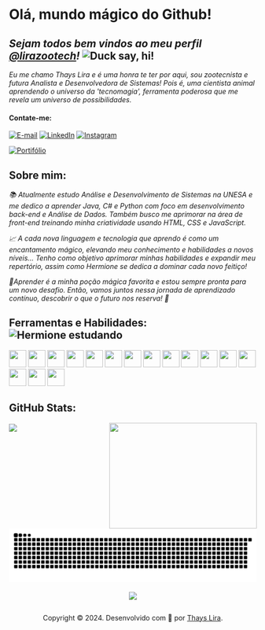 # **Olá, mundo mágico do Github!**

*Sejam todos bem vindos ao meu perfil [@lirazootech](https://github.dev/lirazootech/)!* <img alt="Duck say, hi!" title="Propriedade title" src="https://media.giphy.com/media/26gslMAdctNhu6YnK/giphy.gif?cid=790b7611w8oxncd2arwp4amzu8d71w5yifi6rexaqo890hg&ep=v1_stickers_search&rid=giphy.gif&ct=s" width="210" height="210"/>
----------------------

*Eu me chamo Thays Lira e é uma honra te ter por aqui, sou zootecnista e futura Analista e Desenvolvedora de Sistemas! Pois é, uma cientista animal aprendendo o universo da 'tecnomagia', ferramenta poderosa que me revela um universo de possibilidades.*
#### **Contate-me:**
[![E-mail](https://img.shields.io/badge/-Email-000?style=for-the-badge&logo=microsoft-outlook&logoColor=FFA500&color:FF0)](mailto:lirazootech@outlook.com)
[![LinkedIn](https://img.shields.io/badge/-LinkedIn-000?style=for-the-badge&logo=linkedin&logoColor=FFA500&color:FF0)](https://linkedin.com/in/lirazootech/) [![Instagram](https://img.shields.io/badge/-Instagram-000?style=for-the-badge&logo=instagram&logoColor=FFA500&color:FF0)](https://www.instagram.com/lirazootech)

[![Portifólio](https://img.shields.io/badge/-Portifólio-000?style=for-the-badge&logo=data:image/svg+xml;base64,&logoColor=FFA500&color:FF0)](https://lirazootech.vercel.app/)

## Sobre mim: 

*📚 Atualmente estudo Análise e Desenvolvimento de Sistemas na UNESA e me dedico a aprender Java, C# e Python com foco em desenvolvimento back-end e Análise de Dados. Também busco me aprimorar na área de front-end treinando minha criatividade usando HTML, CSS e JavaScript.*

*📈 A cada nova linguagem e tecnologia que aprendo é como um encantamento mágico, elevando meu conhecimento e habilidades a novos níveis... Tenho como objetivo aprimorar minhas habilidades e expandir meu repertório, assim como Hermione se dedica a dominar cada novo feitiço!*

*🌱Aprender é a minha poção mágica favorita e estou sempre pronta para um novo desafio. Então, vamos juntos nessa jornada de aprendizado contínuo, descobrir o que o futuro nos reserva! 🚀*

## Ferramentas e Habilidades: <img alt="Hermione estudando" title="Propriedade title" src="https://media.giphy.com/media/WT9chy8AxXeexEUjWR/giphy.gif?cid=790b7611wuw0t9c5kcff08xqfazb0igzenxij44wy86sb2rj&ep=v1_stickers_search&rid=giphy.gif&ct=s" width="70" height="70"/>

<img src="https://cdn.jsdelivr.net/gh/devicons/devicon@latest/icons/dotnetcore/dotnetcore-original.svg" width="35" height="35" /> <img src="https://cdn.jsdelivr.net/gh/devicons/devicon@latest/icons/csharp/csharp-plain.svg" width="35" height="35" /> <img src="https://cdn.jsdelivr.net/gh/devicons/devicon@latest/icons/microsoftsqlserver/microsoftsqlserver-original.svg" width="35" height="35" /> <img src="https://cdn.jsdelivr.net/gh/devicons/devicon@latest/icons/docker/docker-original.svg" width="35" height="35" /> <img src="https://cdn.jsdelivr.net/gh/devicons/devicon@latest/icons/java/java-original.svg" width="35" height="35" /> <img src="https://cdn.jsdelivr.net/gh/devicons/devicon@latest/icons/spring/spring-original.svg" width="35" height="35" /> <img src="https://cdn.jsdelivr.net/gh/devicons/devicon@latest/icons/python/python-original.svg" width="35" height="35" /> <img src="https://cdn.jsdelivr.net/gh/devicons/devicon@latest/icons/fastapi/fastapi-original.svg" width="35" height="35" /> <img src="https://cdn.jsdelivr.net/gh/devicons/devicon@latest/icons/azuresqldatabase/azuresqldatabase-original.svg" width="35" height="35" /> <img src="https://cdn.jsdelivr.net/gh/devicons/devicon@latest/icons/html5/html5-original.svg" width="35" height="35" /> <img src="https://cdn.jsdelivr.net/gh/devicons/devicon@latest/icons/css3/css3-original.svg" width="35" height="35" /> <img src="https://cdn.jsdelivr.net/gh/devicons/devicon@latest/icons/javascript/javascript-original.svg" width="35" height="35" /> <img src="https://cdn.jsdelivr.net/gh/devicons/devicon@latest/icons/git/git-original.svg" width="35" height="35" /> <img src="https://cdn.jsdelivr.net/gh/devicons/devicon@latest/icons/github/github-original.svg" width="35" height="35" /> <img src="https://cdn.jsdelivr.net/gh/devicons/devicon@latest/icons/linux/linux-original.svg" width="35" height="35" /> <img src="https://cdn.jsdelivr.net/gh/devicons/devicon@latest/icons/ubuntu/ubuntu-original.svg" width="35" height="35" />          

## GitHub Stats:

<img align="right" loading="lazy" src="https://media.giphy.com/media/paTz7UZbPfTZFRYnnB/giphy.gif?cid=790b7611bodrxeehuplu1x49i1rjf31vq6okb7zpk3de969i&ep=v1_stickers_search&rid=giphy.gif&ct=s" width="300" height="215em"/> <img loading="lazy" align="center" height="180em" src="https://github-readme-stats.vercel.app/api/top-langs/?username=lirazootech&theme=vision-friendly-dark&hide_border=false&include_all_commits=false&count_private=false&layout=compact"/>

<picture>
  <source media="(prefers-color-scheme: dark)" srcset="https://raw.githubusercontent.com/lirazootech/lirazootech/output/github-contribution-grid-snake-dark.svg">
  <source media="(prefers-color-scheme: light)" srcset="https://raw.githubusercontent.com/lirazootech/lirazootech/output/github-contribution-grid-snake.svg">
  <img alt="github contribution grid snake animation" src="https://raw.githubusercontent.com/lirazootech/lirazootech/output/github-contribution-grid-snake.svg">
</picture>

<p align="center"/><img loading="lazy" align="center" height="180em" src="https://github-readme-streak-stats.herokuapp.com/?user=lirazootech&theme=vision-friendly-dark&hide_border=false"/>

<div style="display: flex; align-items: center; justify-content: center; text-decoration: none;">
  <p style="text-align: center;">Copyright © 2024. Desenvolvido com 🧡 por <a  href="https://lirazootech.vercel.app/">Thays Lira</a>.
  </p>
</div>